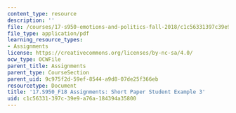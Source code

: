 ```yaml
---
content_type: resource
description: ''
file: /courses/17-s950-emotions-and-politics-fall-2018/c1c56331397c39e9a76a184394a35800_MIT17_S950F18_ShortPaper3.pdf
file_type: application/pdf
learning_resource_types:
- Assignments
license: https://creativecommons.org/licenses/by-nc-sa/4.0/
ocw_type: OCWFile
parent_title: Assignments
parent_type: CourseSection
parent_uid: 9c975f2d-59ef-8544-a9d8-07de25f366eb
resourcetype: Document
title: '17.S950_F18 Assignments: Short Paper Student Example 3'
uid: c1c56331-397c-39e9-a76a-184394a35800
---
```

